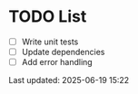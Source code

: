 # TODO List

- [ ] Write unit tests
- [ ] Update dependencies
- [ ] Add error handling

Last updated: 2025-06-19 15:22
